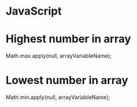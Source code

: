 # JavaScript
# Highest number in array
 Math.max.apply(null, arrayVariableName);
#
# Lowest number in array
Math.min.apply(null, arrayVariableName);
